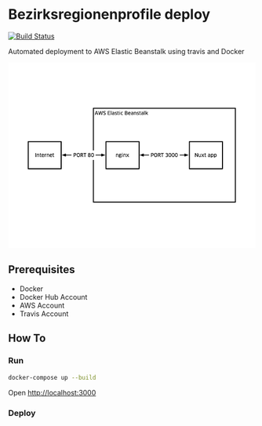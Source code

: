 # Bezirksregionenprofile deploy

[![Build Status](https://travis-ci.org/technologiestiftung/bezirksregionenprofile-deploy.svg?branch=master)](https://travis-ci.org/technologiestiftung/bezirksregionenprofile-deploy)

Automated deployment to AWS Elastic Beanstalk using travis and Docker

![diagram](/assets/diagram.png)

## Prerequisites

- Docker
- Docker Hub Account
- AWS Account
- Travis Account
  
## How To

### Run

```bash
docker-compose up --build
```

Open [http://localhost:3000](http://localhost:3000)

### Deploy

